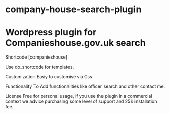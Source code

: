 # company-house-search-plugin
# Wordpress plugin for Companieshouse.gov.uk search

Shortcode
[companieshouse]

Use do_shortcode for templates.

Customization
Easiy to customise via Css

Functionality 
To Add functionalities like officer search and other contact me.

License
Free for personal usage, if you use the plugin in a commercial context we advice purchasing some level of support and 25£ installation fee.
